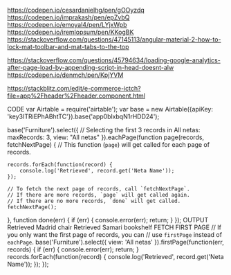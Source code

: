 https://codepen.io/cesardanielhg/pen/gOOyzdq
https://codepen.io/imprakash/pen/epZvbQ
https://codepen.io/emoyal4/pen/LYjxWpb
https://codepen.io/iremlopsum/pen/KKogBK
https://stackoverflow.com/questions/47145113/angular-material-2-how-to-lock-mat-toolbar-and-mat-tabs-to-the-top

https://stackoverflow.com/questions/45794634/loading-google-analytics-after-page-load-by-appending-script-in-head-doesnt-alw
https://codepen.io/denmch/pen/KpjYVM

https://stackblitz.com/edit/e-commerce-ictch?file=app%2Fheader%2Fheader.component.html




CODE
var Airtable = require('airtable');
var base = new Airtable({apiKey: 'key3ITRiEPhABhtTC'}).base('app0blxbqN1rHDD24');

base('Furniture').select({
    // Selecting the first 3 records in All netas:
    maxRecords: 3,
    view: "All netas"
}).eachPage(function page(records, fetchNextPage) {
    // This function (`page`) will get called for each page of records.

    records.forEach(function(record) {
        console.log('Retrieved', record.get('Neta Name'));
    });

    // To fetch the next page of records, call `fetchNextPage`.
    // If there are more records, `page` will get called again.
    // If there are no more records, `done` will get called.
    fetchNextPage();

}, function done(err) {
    if (err) { console.error(err); return; }
});
OUTPUT
Retrieved Madrid chair
Retrieved Samari bookshelf
FETCH FIRST PAGE
// If you only want the first page of records, you can
// use `firstPage` instead of `eachPage`.
base('Furniture').select({
    view: 'All netas'
}).firstPage(function(err, records) {
    if (err) { console.error(err); return; }
    records.forEach(function(record) {
        console.log('Retrieved', record.get('Neta Name'));
    });
});
